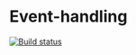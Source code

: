 # Event-handling
[![Build status](https://ci.appveyor.com/api/projects/status/3jnk6kqinnfqvr43?svg=true)](https://ci.appveyor.com/project/VMoiseev/event-handling)
